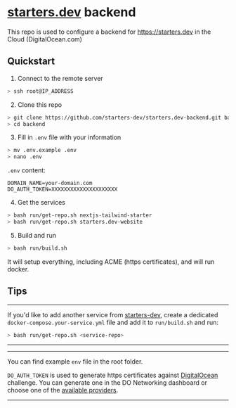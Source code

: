 # [starters.dev](https://starters.dev) backend

This repo is used to configure a backend for https://starters.dev in the Cloud (DigitalOcean.com)

## Quickstart

1. Connect to the remote server

```bash
> ssh root@IP_ADDRESS
```

2. Clone this repo

```bash
> git clone https://github.com/starters-dev/starters.dev-backend.git backend
> cd backend
```

3. Fill in `.env` file with your information

```bash
> mv .env.example .env
> nano .env
```

`.env` content:

```
DOMAIN_NAME=your-domain.com
DO_AUTH_TOKEN=XXXXXXXXXXXXXXXXXXXXX
```

4. Get the services

```bash
> bash run/get-repo.sh nextjs-tailwind-starter
> bash run/get-repo.sh starters.dev-website
```

5. Build and run

```bash
> bash run/build.sh
```

It will setup everything, including ACME (https certificates), and will run docker.

## Tips

---

If you'd like to add another service from [starters-dev](https://github.com/starters-dev), create a dedicated `docker-compose.your-service.yml` file and add it to `run/build.sh` and run:

```bash
> bash run/get-repo.sh <service-repo>
```

---

---

You can find example `env` file in the root folder.

`DO_AUTH_TOKEN` is used to generate https certificates against [DigitalOcean](https://digitalocean.com) challenge. You can generate one in the DO Networking dashboard or choose one of the [available providers](https://doc.traefik.io/traefik/https/acme/#providers).

---
